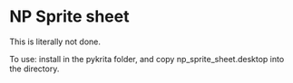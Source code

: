 # NP Sprite sheet
This is literally not done.

To use: install in the pykrita folder, and copy np_sprite_sheet.desktop into the directory.